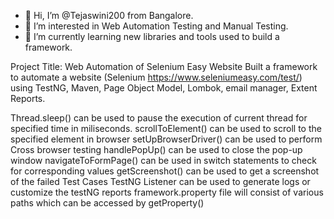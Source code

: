 - 👋 Hi, I’m @Tejaswini200 from Bangalore. 
- 👀 I’m interested in Web Automation Testing and Manual Testing.
- 🌱 I’m currently learning new libraries and tools used to build a framework.


Project Title: Web Automation of Selenium Easy Website
Built a framework to automate a website (Selenium https://www.seleniumeasy.com/test/) using TestNG, Maven, Page Object Model, Lombok, email manager, Extent Reports.

Thread.sleep() can be used to pause the execution of current thread for specified time in miliseconds.
scrollToElement() can be used to scroll to the specified element in browser
setUpBrowserDriver() can be used to perform Cross browser testing 
handlePopUp() can be used to close the pop-up window
navigateToFormPage() can be used in switch statements to check for corresponding values
getScreenshot() can be used to get a screenshot of the failed Test Cases
TestNG Listener can be used to generate logs or customize the testNG reports
framework.property file will consist of various paths which can be accessed by getProperty()
